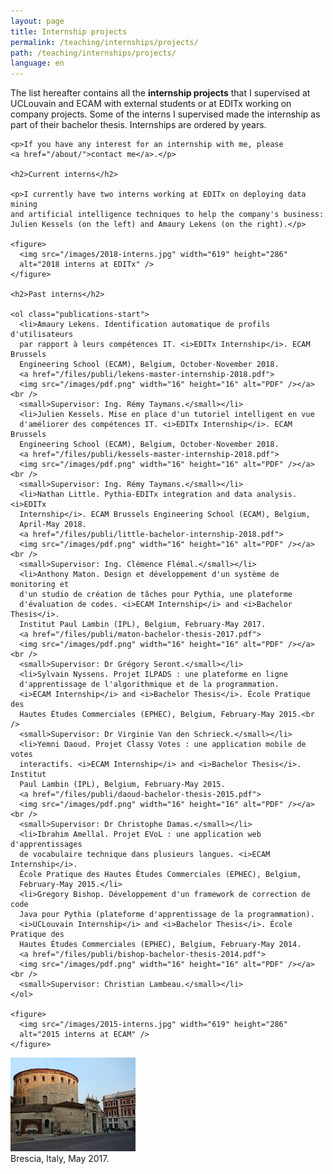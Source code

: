 ```yaml
---
layout: page
title: Internship projects
permalink: /teaching/internships/projects/
path: /teaching/internships/projects/
language: en
---
```


<div class="page-col-wrapper">
  <div class="page-col page-col-1">
    <p>The list hereafter contains all the <b>internship projects</b> that I
    supervised at UCLouvain and ECAM with external students or at EDITx working
    on company projects. Some of the interns I supervised made the internship
    as part of their bachelor thesis. Internships are ordered by years.</p>

    <p>If you have any interest for an internship with me, please
    <a href="/about/">contact me</a>.</p>

    <h2>Current interns</h2>

    <p>I currently have two interns working at EDITx on deploying data mining
    and artificial intelligence techniques to help the company's business:
    Julien Kessels (on the left) and Amaury Lekens (on the right).</p>

    <figure>
      <img src="/images/2018-interns.jpg" width="619" height="286"
      alt="2018 interns at EDITx" />
    </figure>

    <h2>Past interns</h2>

    <ol class="publications-start">
      <li>Amaury Lekens. Identification automatique de profils d'utilisateurs
      par rapport à leurs compétences IT. <i>EDITx Internship</i>. ECAM Brussels
      Engineering School (ECAM), Belgium, October-November 2018.
      <a href="/files/publi/lekens-master-internship-2018.pdf">
      <img src="/images/pdf.png" width="16" height="16" alt="PDF" /></a><br />
      <small>Supervisor: Ing. Rémy Taymans.</small></li>
      <li>Julien Kessels. Mise en place d'un tutoriel intelligent en vue
      d'améliorer des compétences IT. <i>EDITx Internship</i>. ECAM Brussels
      Engineering School (ECAM), Belgium, October-November 2018.
      <a href="/files/publi/kessels-master-internship-2018.pdf">
      <img src="/images/pdf.png" width="16" height="16" alt="PDF" /></a><br />
      <small>Supervisor: Ing. Rémy Taymans.</small></li>
      <li>Nathan Little. Pythia-EDITx integration and data analysis. <i>EDITx
      Internship</i>. ECAM Brussels Engineering School (ECAM), Belgium,
      April-May 2018.
      <a href="/files/publi/little-bachelor-internship-2018.pdf">
      <img src="/images/pdf.png" width="16" height="16" alt="PDF" /></a><br />
      <small>Supervisor: Ing. Clémence Flémal.</small></li>
      <li>Anthony Maton. Design et développement d'un système de monitoring et
      d'un studio de création de tâches pour Pythia, une plateforme
      d'évaluation de codes. <i>ECAM Internship</i> and <i>Bachelor Thesis</i>.
      Institut Paul Lambin (IPL), Belgium, February-May 2017.
      <a href="/files/publi/maton-bachelor-thesis-2017.pdf">
      <img src="/images/pdf.png" width="16" height="16" alt="PDF" /></a><br />
      <small>Supervisor: Dr Grégory Seront.</small></li>
      <li>Sylvain Nyssens. Projet ILPADS : une plateforme en ligne
      d'apprentissage de l'algorithmique et de la programmation.
      <i>ECAM Internship</i> and <i>Bachelor Thesis</i>. École Pratique des
      Hautes Études Commerciales (EPHEC), Belgium, February-May 2015.<br />
      <small>Supervisor: Dr Virginie Van den Schrieck.</small></li>
      <li>Yemni Daoud. Projet Classy Votes : une application mobile de votes
      interactifs. <i>ECAM Internship</i> and <i>Bachelor Thesis</i>. Institut
      Paul Lambin (IPL), Belgium, February-May 2015.
      <a href="/files/publi/daoud-bachelor-thesis-2015.pdf">
      <img src="/images/pdf.png" width="16" height="16" alt="PDF" /></a><br />
      <small>Supervisor: Dr Christophe Damas.</small></li>
      <li>Ibrahim Amellal. Projet EVoL : une application web d'apprentissages
      de vocabulaire technique dans plusieurs langues. <i>ECAM Internship</i>.
      École Pratique des Hautes Études Commerciales (EPHEC), Belgium,
      February-May 2015.</li>
      <li>Gregory Bishop. Développement d'un framework de correction de code
      Java pour Pythia (plateforme d'apprentissage de la programmation).
      <i>UCLouvain Internship</i> and <i>Bachelor Thesis</i>. École Pratique des
      Hautes Études Commerciales (EPHEC), Belgium, February-May 2014.
      <a href="/files/publi/bishop-bachelor-thesis-2014.pdf">
      <img src="/images/pdf.png" width="16" height="16" alt="PDF" /></a><br />
      <small>Supervisor: Christian Lambeau.</small></li>
    </ol>

    <figure>
      <img src="/images/2015-interns.jpg" width="619" height="286"
      alt="2015 interns at ECAM" />
    </figure>
  </div>
  <div class="page-col page-col-2">
    <p><img src="/images/brescia.jpg" alt="Brescia, Italy, May 2017."
    width="200" height="150" /><br />Brescia, Italy, May 2017.</p>
  </div>
</div>
